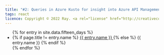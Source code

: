 ```yaml
---
title: "#2: Queries in Azure Kusto for insight into Azure API Management Traffic"
tags: react
licence: Copyright © 2022 Ray. <a rel="license" href="http://creativecommons.org/licenses/by/4.0/"><img alt="Creative Commons Attribution 4.0 International License" src="https://i.creativecommons.org/l/by/4.0/80x15.png" /></a>
---
```


<ul>
{% for entry in site.data.fifteen_days %}
  <li>
    {% if page.title != entry.name %}
    <a href="{{ entry.url }}">
      {{ entry.name }}
    </a>
    {% else %}
    {{ entry.name }}
    {% endif %}
  </li>
{% endfor %}
</ul>

